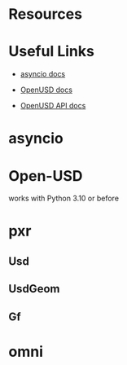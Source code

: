 # Resources

# Useful Links


* [asyncio docs](https://docs.python.org/3/library/asyncio.html)

* [OpenUSD docs](https://openusd.org/docs/)
* [OpenUSD API docs](https://openusd.org/docs/api/index.html)


# asyncio

# Open-USD

works with Python 3.10 or before

# pxr

## Usd

## UsdGeom

## Gf

# omni
